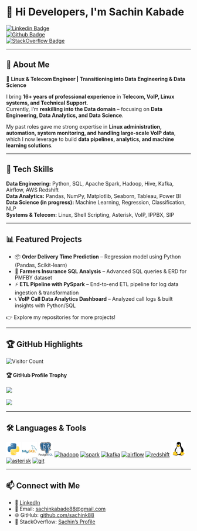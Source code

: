 # 👋 Hi Developers, I'm Sachin Kabade  

[![Linkedin Badge](https://img.shields.io/badge/-SachinKabade-blue?style=flat-square&logo=Linkedin&logoColor=white&link=https://www.linkedin.com/in/sachinkabadede309/)](https://www.linkedin.com/in/sachinkabadede309/)  
[![Github Badge](https://img.shields.io/badge/Github-sachink88-green)](https://github.com/sachink88/)  
[![StackOverflow Badge](https://img.shields.io/badge/StackOverflow-Sachin-yellow)](https://stackoverflow.com/users/14346273/sachink)  

---

## 🚀 About Me  

🌟 **Linux & Telecom Engineer | Transitioning into Data Engineering & Data Science**  

I bring **16+ years of professional experience** in **Telecom, VoIP, Linux systems, and Technical Support**.  
Currently, I’m **reskilling into the Data domain** – focusing on **Data Engineering, Data Analytics, and Data Science**.  

My past roles gave me strong expertise in **Linux administration, automation, system monitoring, and handling large-scale VoIP data**, which I now leverage to build **data pipelines, analytics, and machine learning solutions**.  

---

## 🔧 Tech Skills  

**Data Engineering:** Python, SQL, Apache Spark, Hadoop, Hive, Kafka, Airflow, AWS Redshift  
**Data Analytics:** Pandas, NumPy, Matplotlib, Seaborn, Tableau, Power BI  
**Data Science (in progress):** Machine Learning, Regression, Classification, NLP  
**Systems & Telecom:** Linux, Shell Scripting, Asterisk, VoIP, IPPBX, SIP  

---

## 📊 Featured Projects  

- 📦 **Order Delivery Time Prediction** – Regression model using Python (Pandas, Scikit-learn)  
- 📑 **Farmers Insurance SQL Analysis** – Advanced SQL queries & ERD for PMFBY dataset  
- ⚡ **ETL Pipeline with PySpark** – End-to-end ETL pipeline for log data ingestion & transformation  
- 📞 **VoIP Call Data Analytics Dashboard** – Analyzed call logs & built insights with Python/SQL  

👉 Explore my repositories for more projects!  

---

## 🏆 GitHub Highlights  

![Visitor Count](https://profile-counter.glitch.me/sachink88/count.svg)  

<div>
  <h4>🏆 GitHub Profile Trophy</h4>
  <a href="https://github.com/ryo-ma/github-profile-trophy">
    <img src="https://github-profile-trophy.vercel.app/?username=sachink88&column=7&theme=onedark"/>
  </a>
</div>  

![](https://activity-graph.herokuapp.com/graph?username=sachink88&theme=react-dark&area=true)  

---

## 🛠️ Languages & Tools  

<p align="left">
  <a href="https://www.python.org" target="_blank"><img src="https://raw.githubusercontent.com/devicons/devicon/master/icons/python/python-original.svg" alt="python" width="40" height="40"/></a>
  <a href="https://www.mysql.com/" target="_blank"><img src="https://raw.githubusercontent.com/devicons/devicon/master/icons/mysql/mysql-original-wordmark.svg" alt="mysql" width="40" height="40"/></a>
  <a href="https://www.postgresql.org" target="_blank"><img src="https://raw.githubusercontent.com/devicons/devicon/master/icons/postgresql/postgresql-original-wordmark.svg" alt="postgresql" width="40" height="40"/></a>
  <a href="https://hadoop.apache.org/" target="_blank"><img src="https://www.vectorlogo.zone/logos/apache_hadoop/apache_hadoop-icon.svg" alt="hadoop" width="40" height="40"/></a>
  <a href="https://spark.apache.org/" target="_blank"><img src="https://www.vectorlogo.zone/logos/apache_spark/apache_spark-ar21.svg" alt="spark" width="80" height="40"/></a>
  <a href="https://kafka.apache.org/" target="_blank"><img src="https://www.vectorlogo.zone/logos/apache_kafka/apache_kafka-icon.svg" alt="kafka" width="40" height="40"/></a>
  <a href="https://airflow.apache.org/" target="_blank"><img src="https://www.vectorlogo.zone/logos/apache_airflow/apache_airflow-icon.svg" alt="airflow" width="40" height="40"/></a>
  <a href="https://aws.amazon.com/redshift/" target="_blank"><img src="https://www.vectorlogo.zone/logos/amazon_redshift/amazon_redshift-icon.svg" alt="redshift" width="40" height="40"/></a>
  <a href="https://www.linux.org/" target="_blank"><img src="https://raw.githubusercontent.com/devicons/devicon/master/icons/linux/linux-original.svg" alt="linux" width="40" height="40"/></a>
  <a href="https://www.asterisk.org/" target="_blank"><img src="https://www.vectorlogo.zone/logos/asterisk/asterisk-icon.svg" alt="asterisk" width="40" height="40"/></a>
  <a href="https://git-scm.com/" target="_blank"><img src="https://www.vectorlogo.zone/logos/git-scm/git-scm-icon.svg" alt="git" width="40" height="40"/></a>
</p>  

---

## 📫 Connect with Me  

- 💼 [LinkedIn](https://www.linkedin.com/in/sachinkabadede309/)  
- 📧 Email: sachinkabade88@gmail.com  
- 🌐 GitHub: [github.com/sachink88](https://github.com/sachink88)  
- 💬 StackOverflow: [Sachin’s Profile](https://stackoverflow.com/users/14346273/sachink)
